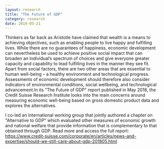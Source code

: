 ```yaml
---
layout: research
title: "The Future of GDP"
category: research
date: 2019-05-21
---
```


Thinkers as far back as Aristotle have claimed that wealth is a means to achieving objectives, such as enabling people to live happy and fulfilling lives. While there are no guarantees of happiness, economic development can nevertheless be used to achieve positive social impact that can broaden an individual’s spectrum of choices and give everyone greater capacity and capability to lead fulfilling lives in the manner they see fit. Apart from social factors, there are two other areas that are essential to human well-being – a healthy environment and technological progress. Assessments of economic development should therefore also consider indicators of environmental conditions, social wellbeing, and technological advancement.In its "The Future of GDP" report published in May 2018, the Credit Suisse Research Institute looks into the main concerns around measuring economic well-being based on gross domestic product data and explores the alternatives. 

I co-led an international working group that jointly authored a chapter on "Alternative to GDP" which evaluated other measures of economic growth and national welfare that provide information that is complementary to that obtained through GDP. Read more and access the full report: https://www.credit-suisse.com/corporate/en/articles/news-and-expertise/should-we-still-care-about-gdp-201805.html 

